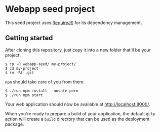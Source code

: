 # Webapp seed project

This seed project uses [RequireJS](http://requirejs.org/) for its dependency management.

## Getting started

After cloning this repository, just copy it into a new folder that'll be your project. 

```
$ cp -R webapp-seed/ my-project/
$ cd my-project
$ rm -Rf .git
```

`npm` should take care of you from there.

```
$ ./run npm install --unsafe-perm
$ ./run npm start
```

Your web application should now be available at [http://localhost:8000/](http://localhost:8000/).

When you're ready to prepare a build of your application, the default `gulp` action will create a `build` directory that can be used as the deployment package.
